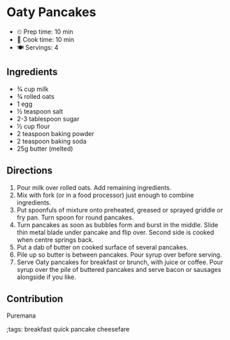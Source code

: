 # Oaty Pancakes

- ⏲ Prep time: 10 min
- 🍳 Cook time: 10 min
- 🍽 Servings: 4

## Ingredients

- 3⁄4 cup milk
- 3⁄4 rolled oats
- 1 egg
- 1⁄2 teaspoon salt
- 2-3 tablespoon sugar
- 1⁄2 cup flour
- 2 teaspoon baking powder
- 2 teaspoon baking soda
- 25g butter (melted)

## Directions

1. Pour milk over rolled oats. Add remaining ingredients.
2. Mix with fork (or in a food processor) just enough to combine ingredients.
3. Put spoonfuls of mixture onto preheated, greased or sprayed griddle or fry pan. Turn spoon for round pancakes.
4. Turn pancakes as soon as bubbles form and burst in the middle. Slide thin metal blade under pancake and flip over. Second side is cooked when centre springs back.
5. Put a dab of butter on cooked surface of several pancakes.
6. Pile up so butter is between pancakes. Pour syrup over before serving.
7. Serve Oaty pancakes for breakfast or brunch, with juice or coffee. Pour syrup over the pile of buttered pancakes and serve bacon or sausages alongside if you like.

## Contribution

Puremana

;tags: breakfast quick pancake cheesefare

